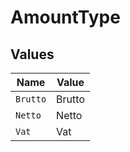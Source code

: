 # AmountType


## Values

| Name     | Value    |
| -------- | -------- |
| `Brutto` | Brutto   |
| `Netto`  | Netto    |
| `Vat`    | Vat      |